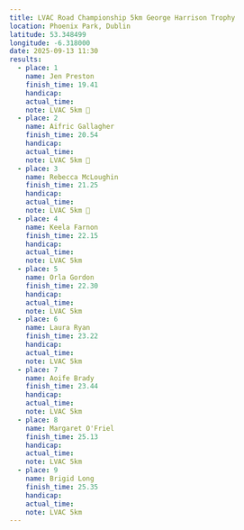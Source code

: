 ```yaml
---
title: LVAC Road Championship 5km George Harrison Trophy
location: Phoenix Park, Dublin
latitude: 53.348499
longitude: -6.318000
date: 2025-09-13 11:30
results:
  - place: 1
    name: Jen Preston
    finish_time: 19.41
    handicap: 
    actual_time: 
    note: LVAC 5km 🥇
  - place: 2
    name: Aifric Gallagher
    finish_time: 20.54
    handicap: 
    actual_time: 
    note: LVAC 5km 🥈
  - place: 3
    name: Rebecca McLoughin
    finish_time: 21.25
    handicap: 
    actual_time: 
    note: LVAC 5km 🥉
  - place: 4
    name: Keela Farnon
    finish_time: 22.15
    handicap: 
    actual_time: 
    note: LVAC 5km
  - place: 5
    name: Orla Gordon
    finish_time: 22.30
    handicap: 
    actual_time: 
    note: LVAC 5km
  - place: 6
    name: Laura Ryan
    finish_time: 23.22
    handicap: 
    actual_time: 
    note: LVAC 5km
  - place: 7
    name: Aoife Brady
    finish_time: 23.44
    handicap: 
    actual_time: 
    note: LVAC 5km
  - place: 8
    name: Margaret O'Friel
    finish_time: 25.13
    handicap: 
    actual_time: 
    note: LVAC 5km
  - place: 9
    name: Brigid Long
    finish_time: 25.35
    handicap: 
    actual_time: 
    note: LVAC 5km
---
```

